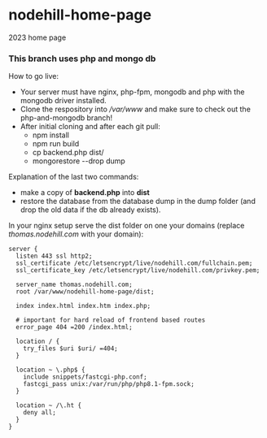 # nodehill-home-page
 2023 home page

### This branch uses php and mongo db

How to go live:
* Your server must have nginx, php-fpm, mongodb and php with the mongodb driver installed.
* Clone the respository into */var/www* and make sure to check out the php-and-mongodb branch!
* After initial cloning and after each git pull:
  * npm install
  * npm run build
  * cp backend.php dist/
  * mongorestore --drop dump

Explanation of the last two commands:
* make a copy of **backend.php** into **dist**
* restore the database from the database dump in the dump folder (and drop the old data if the db already exists).

In your nginx setup serve the dist folder on one your domains (replace *thomas.nodehill.com* with your domain):

```
server {
  listen 443 ssl http2;
  ssl_certificate /etc/letsencrypt/live/nodehill.com/fullchain.pem;
  ssl_certificate_key /etc/letsencrypt/live/nodehill.com/privkey.pem;

  server_name thomas.nodehill.com;
  root /var/www/nodehill-home-page/dist;

  index index.html index.htm index.php;

  # important for hard reload of frontend based routes
  error_page 404 =200 /index.html;

  location / {
    try_files $uri $uri/ =404;
  }

  location ~ \.php$ {
    include snippets/fastcgi-php.conf;
    fastcgi_pass unix:/var/run/php/php8.1-fpm.sock;
  }

  location ~ /\.ht {
    deny all;
  }
}
```

